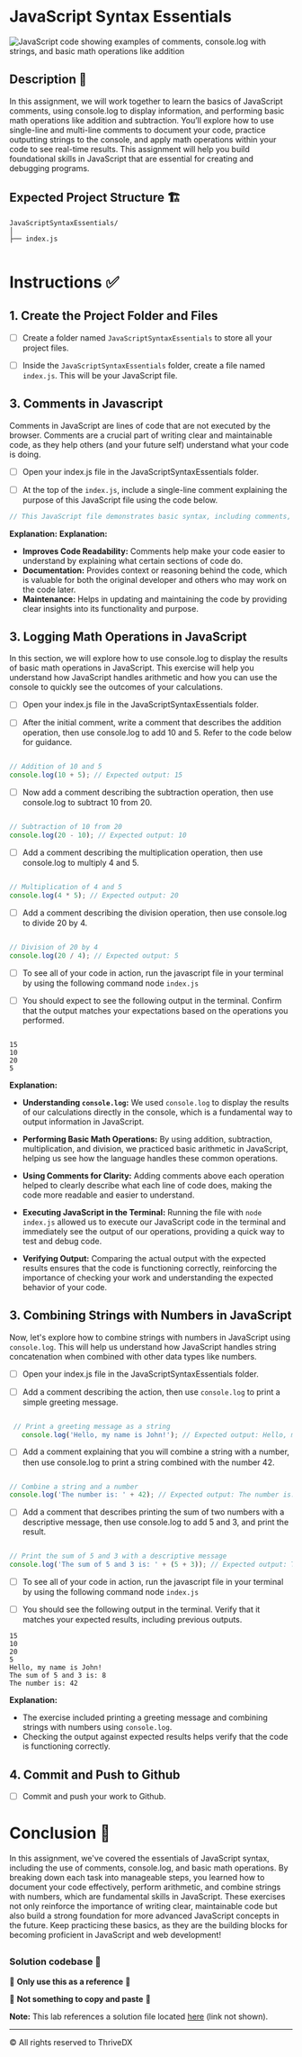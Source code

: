 # JavaScript Syntax Essentials
![JavaScript code showing examples of comments, console.log with strings, and basic math operations like addition](./assets/images/example.png)
##

## Description 📄
In this assignment, we will work together to learn the basics of JavaScript comments, using console.log to display information, and performing basic math operations like addition and subtraction. You’ll explore how to use single-line and multi-line comments to document your code, practice outputting strings to the console, and apply math operations within your code to see real-time results. This assignment will help you build foundational skills in JavaScript that are essential for creating and debugging programs.


## Expected Project Structure 🏗️

```plaintext
JavaScriptSyntaxEssentials/
│
├── index.js


```

# Instructions ✅

## 1. **Create the Project Folder and Files**
   - [ ] Create a folder named `JavaScriptSyntaxEssentials` to store all your project files.
   
   - [ ] Inside the `JavaScriptSyntaxEssentials` folder, create a file named `index.js`. This will be your JavaScript file.
   

## 3. **Comments in Javascript**
Comments in JavaScript are lines of code that are not executed by the browser. Comments are a crucial part of writing clear and maintainable code, as they help others (and your future self) understand what your code is doing.

  - [ ] Open your index.js file in the JavaScriptSyntaxEssentials folder.

  - [ ] At the top of the `index.js`, include a single-line comment explaining the purpose of this JavaScript file using the code below.

```javascript
// This JavaScript file demonstrates basic syntax, including comments, console.log, and math operations.
```

**Explanation:**
**Explanation:**
- **Improves Code Readability:** Comments help make your code easier to understand by explaining what certain sections of code do.
- **Documentation:** Provides context or reasoning behind the code, which is valuable for both the original developer and others who may work on the code later.
- **Maintenance:** Helps in updating and maintaining the code by providing clear insights into its functionality and purpose.


## 3. **Logging Math Operations in JavaScript**
In this section, we will explore how to use console.log to display the results of basic math operations in JavaScript. 
This exercise will help you understand how JavaScript handles arithmetic and how you can use the console to quickly see the outcomes of your calculations.

- [ ] Open your index.js file in the JavaScriptSyntaxEssentials folder.

- [ ] After the initial comment, write a comment that describes the addition operation, then use console.log to add 10 and 5. 
Refer to the code below for guidance.

```javascript

// Addition of 10 and 5
console.log(10 + 5); // Expected output: 15

```

- [ ]  Now add a comment describing the subtraction operation, then use console.log to subtract 10 from 20. 


```javascript

// Subtraction of 10 from 20
console.log(20 - 10); // Expected output: 10

```

- [ ] Add a comment describing the multiplication operation, then use console.log to multiply 4 and 5. 

```javascript

// Multiplication of 4 and 5
console.log(4 * 5); // Expected output: 20

```
- [ ] Add a comment describing the division operation, then use console.log to divide 20 by 4.
```javascript

// Division of 20 by 4
console.log(20 / 4); // Expected output: 5

```

- [ ] To see all of your code in action, run the javascript file in your terminal by using the following command node `index.js`

- [ ] You should expect to see the following output in the terminal. Confirm that the output matches your expectations based on the operations you performed.

```plaintext

15
10
20
5

```

**Explanation:**

- **Understanding `console.log`:** We used `console.log` to display the results of our calculations directly in the console, which is a fundamental way to output information in JavaScript.

- **Performing Basic Math Operations:** By using addition, subtraction, multiplication, and division, we practiced basic arithmetic in JavaScript, helping us see how the language handles these common operations.

- **Using Comments for Clarity:** Adding comments above each operation helped to clearly describe what each line of code does, making the code more readable and easier to understand.

- **Executing JavaScript in the Terminal:** Running the file with `node index.js` allowed us to execute our JavaScript code in the terminal and immediately see the output of our operations, providing a quick way to test and debug code.

- **Verifying Output:** Comparing the actual output with the expected results ensures that the code is functioning correctly, reinforcing the importance of checking your work and understanding the expected behavior of your code.

##


## 3. **Combining Strings with Numbers in JavaScript**
Now, let's explore how to combine strings with numbers in JavaScript using `console.log`. This will help us understand how JavaScript handles string concatenation when combined with other data types like numbers.

- [ ] Open your index.js file in the JavaScriptSyntaxEssentials folder.

- [ ] Add a comment describing the action, then use `console.log` to print a simple greeting message.

```javascript

 // Print a greeting message as a string
   console.log('Hello, my name is John!'); // Expected output: Hello, my name is John!

```
- [ ] Add a comment explaining that you will combine a string with a number, then use console.log to print a string combined with the number 42.

```javascript

// Combine a string and a number
console.log('The number is: ' + 42); // Expected output: The number is: 42

```

- [ ] Add a comment that describes printing the sum of two numbers with a descriptive message, then use console.log to add 5 and 3, and print the result.

```javascript

// Print the sum of 5 and 3 with a descriptive message
console.log('The sum of 5 and 3 is: ' + (5 + 3)); // Expected output: The sum of 5 and 3 is: 8

```

- [ ] To see all of your code in action, run the javascript file in your terminal by using the following command node `index.js`

- [ ] You should see the following output in the terminal. Verify that it matches your expected results, including previous outputs.

```plaintext
15
10
20
5
Hello, my name is John!
The sum of 5 and 3 is: 8
The number is: 42

```


**Explanation:**
- The exercise included printing a greeting message and combining strings with numbers using `console.log`.
- Checking the output against expected results helps verify that the code is functioning correctly.

## 4. **Commit and Push to Github**
 - [ ] Commit and push your work to Github.

# Conclusion 📄
In this assignment, we've covered the essentials of JavaScript syntax, including the use of comments, console.log, and basic math operations. By breaking down each task into manageable steps, you learned how to document your code effectively, perform arithmetic, and combine strings with numbers, which are fundamental skills in JavaScript. These exercises not only reinforce the importance of writing clear, maintainable code but also build a strong foundation for more advanced JavaScript concepts in the future. Keep practicing these basics, as they are the building blocks for becoming proficient in JavaScript and web development!

##

### Solution codebase 👀
🛑 **Only use this as a reference** 🛑

💾 **Not something to copy and paste** 💾

**Note:**  This lab references a solution file located [here](https://github.com/HackerUSA-CE/aisd-jse-01-essential-syntax/tree/solution) (link not shown).


---
© All rights reserved to ThriveDX



